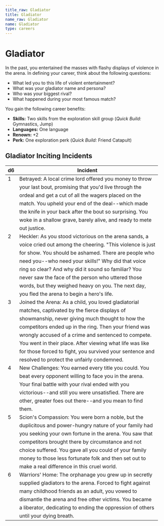 ```yaml
---
title_raw: Gladiator
title: Gladiator
name_raw: Gladiator
name: Gladiator
type: careers
---
```


# Gladiator

In the past, you entertained the masses with flashy displays of violence in the arena. In defining your career, think about the following questions:

- What led you to this life of violent entertainment?
- What was your gladiator name and persona?
- Who was your biggest rival?
- What happened during your most famous match?

You gain the following career benefits:

- **Skills:** Two skills from the exploration skill group (*Quick Build:* Gymnastics, Jump)
- **Languages:** One language
- **Renown:** +2
- **Perk:** One exploration perk (*Quick Build:* Friend Catapult)

## Gladiator Inciting Incidents

| d6  | Incident                                                   |
| --- | ---------------------------------------------------------- |
| 1   | Betrayed: A local crime lord offered you money to throw    |
|     | your last bout, promising that you'd live through the      |
|     | ordeal and get a cut of all the wagers placed on the       |
|     | match. You upheld your end of the deal--which made         |
|     | the knife in your back after the bout so surprising. You   |
|     | woke in a shallow grave, barely alive, and ready to mete   |
|     | out justice.                                               |
| 2   | Heckler: As you stood victorious on the arena sands, a     |
|     | voice cried out among the cheering. "This violence is just |
|     | for show. You should be ashamed. There are people who      |
|     | need you--who need your skills!" Why did that voice        |
|     | ring so clear? And why did it sound so familiar? You       |
|     | never saw the face of the person who uttered those         |
|     | words, but they weighed heavy on you. The next day,        |
|     | you fled the arena to begin a hero's life.                 |
| 3   | Joined the Arena: As a child, you loved gladiatorial       |
|     | matches, captivated by the fierce displays of              |
|     | showmanship, never giving much thought to how the          |
|     | competitors ended up in the ring. Then your friend was     |
|     | wrongly accused of a crime and sentenced to compete.       |
|     | You went in their place. After viewing what life was like  |
|     | for those forced to fight, you survived your sentence and  |
|     | resolved to protect the unfairly condemned.                |
| 4   | New Challenges: You earned every title you could. You      |
|     | beat every opponent willing to face you in the arena.      |
|     | Your final battle with your rival ended with you           |
|     | victorious--and still you were unsatisfied. There are      |
|     | other, greater foes out there--and you mean to find        |
|     | them.                                                      |
| 5   | Scion's Compassion: You were born a noble, but the         |
|     | duplicitous and power-hungry nature of your family had     |
|     | you seeking your own fortune in the arena. You saw that    |
|     | competitors brought there by circumstance and not          |
|     | choice suffered. You gave all you could of your family     |
|     | money to those less fortunate folk and then set out to     |
|     | make a real difference in this cruel world.                |
| 6   | Warriors' Home: The orphanage you grew up in secretly      |
|     | supplied gladiators to the arena. Forced to fight against  |
|     | many childhood friends as an adult, you vowed to           |
|     | dismantle the arena and free other victims. You became     |
|     | a liberator, dedicating to ending the oppression of others |
|     | until your dying breath.                                   |
